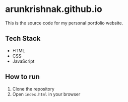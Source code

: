 # arunkrishnak.github.io

This is the source code for my personal portfolio website.

## Tech Stack

*   HTML
*   CSS
*   JavaScript

## How to run

1.  Clone the repository
2.  Open `index.html` in your browser
